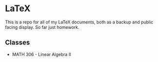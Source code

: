 # LaTeX
This is a repo for all of my LaTeX documents, both as a backup and public facing display. So far just homework.

## Classes
- MATH 306 - Linear Algebra II
